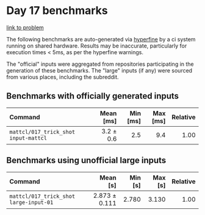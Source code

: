 # Day 17 benchmarks

[link to problem](http://adventofcode.com/2021/day/17)

The following benchmarks are auto-generated via [hyperfine](https://github.com/sharkdp/hyperfine) by a ci system running on shared hardware. Results may be inaccurate, particularly for execution times < 5ms, as per the hyperfine warnings.

The "official" inputs were aggregated from repositories participating in the generation of these benchmarks. The "large" inputs (if any) were sourced from various places, including the subreddit.

## Benchmarks with officially generated inputs
| Command | Mean [ms] | Min [ms] | Max [ms] | Relative |
|:---|---:|---:|---:|---:|
| `mattcl/017_trick_shot input-mattcl` | 3.2 ± 0.6 | 2.5 | 9.4 | 1.00 |
## Benchmarks using unofficial large inputs
| Command | Mean [s] | Min [s] | Max [s] | Relative |
|:---|---:|---:|---:|---:|
| `mattcl/017_trick_shot large-input-01` | 2.873 ± 0.111 | 2.780 | 3.130 | 1.00 |
